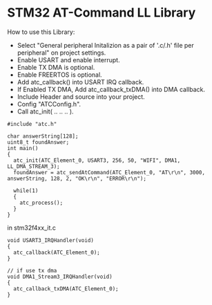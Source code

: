 # STM32 AT-Command LL Library

How to use this Library:
* Select "General peripheral Initalizion as a pair of '.c/.h' file per peripheral" on project settings.   
* Enable USART and enable interrupt.   
* Enable TX DMA is optional.
* Enable FREERTOS is optional.
* Add atc_callback() into USART IRQ callback.
* If Enabled TX DMA, Add atc_callback_txDMA() into DMA callback.
* Include Header and source into your project.   
* Config "ATCConfig.h".   
* Call atc_init( .. .. .. ).   

```
#include "atc.h"

char answerString[128];
uint8_t foundAnswer; 
int main()
{
  atc_init(ATC_Element_0, USART3, 256, 50, "WIFI", DMA1, LL_DMA_STREAM_3);
  foundAnswer = atc_sendAtCommand(ATC_Element_0, "AT\r\n", 3000, answerString, 128, 2, "OK\r\n", "ERROR\r\n");
  
  while(1)
  {
    atc_process();
  }
}
```
in stm32f4xx_it.c
```
void USART3_IRQHandler(void)
{
  atc_callback(ATC_Element_0);
}

// if use tx dma
void DMA1_Stream3_IRQHandler(void)
{
  atc_callback_txDMA(ATC_Element_0);
}


```








